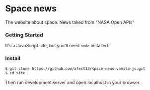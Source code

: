 # Space news
The website about space.
News taked from "NASA Open APIs"
### Getting Started

It's a JavaScript site, but you'll need `node` installed.

### Install

``` bash
$ git clone https://github.com/afect13/space-news-vanila-js.git
$ cd site
```

Then run development server and open localhost in your browser.
